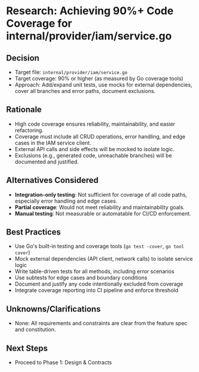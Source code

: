 # Research: Achieving 90%+ Code Coverage for internal/provider/iam/service.go

## Decision
- Target file: `internal/provider/iam/service.go`
- Target coverage: 90% or higher (as measured by Go coverage tools)
- Approach: Add/expand unit tests, use mocks for external dependencies, cover all branches and error paths, document exclusions.

## Rationale
- High code coverage ensures reliability, maintainability, and easier refactoring.
- Coverage must include all CRUD operations, error handling, and edge cases in the IAM service client.
- External API calls and side effects will be mocked to isolate logic.
- Exclusions (e.g., generated code, unreachable branches) will be documented and justified.

## Alternatives Considered
- **Integration-only testing**: Not sufficient for coverage of all code paths, especially error handling and edge cases.
- **Partial coverage**: Would not meet reliability and maintainability goals.
- **Manual testing**: Not measurable or automatable for CI/CD enforcement.

## Best Practices
- Use Go's built-in testing and coverage tools (`go test -cover`, `go tool cover`)
- Mock external dependencies (API client, network calls) to isolate service logic
- Write table-driven tests for all methods, including error scenarios
- Use subtests for edge cases and boundary conditions
- Document and justify any code intentionally excluded from coverage
- Integrate coverage reporting into CI pipeline and enforce threshold

## Unknowns/Clarifications
- None: All requirements and constraints are clear from the feature spec and constitution.

## Next Steps
- Proceed to Phase 1: Design & Contracts
